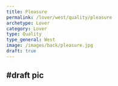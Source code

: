 ```yaml
---
title: Pleasure
permalink: /lover/west/quality/pleasure
archetype: Lover
category: Lover
type: Quality
type_general: West
image: /images/back/pleasure.jpg
draft: true
---
```

#draft pic
---

